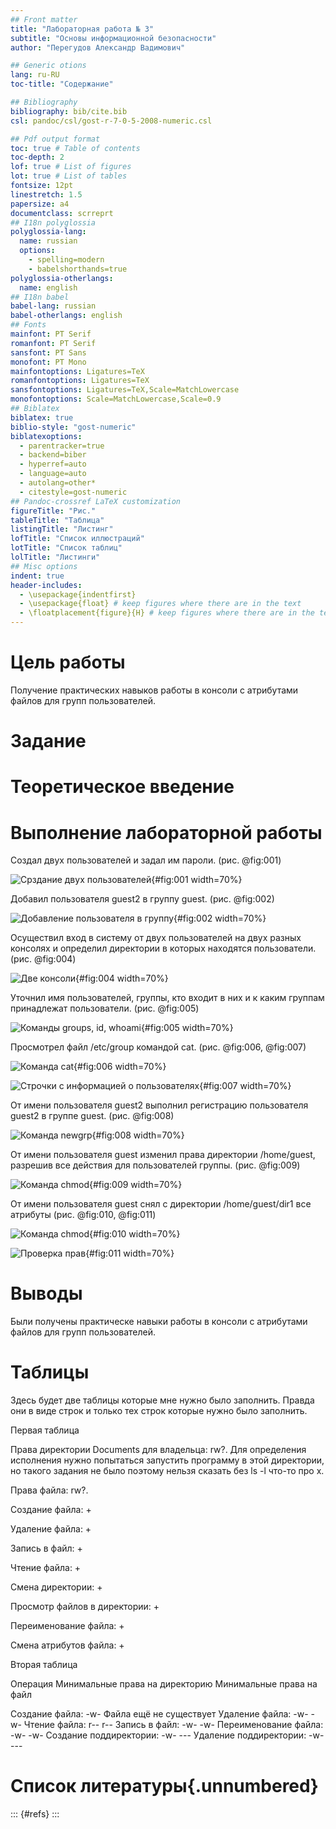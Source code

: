 ```yaml
---
## Front matter
title: "Лабораторная работа № 3"
subtitle: "Основы информационной безопасности"
author: "Перегудов Александр Вадимович"

## Generic otions
lang: ru-RU
toc-title: "Содержание"

## Bibliography
bibliography: bib/cite.bib
csl: pandoc/csl/gost-r-7-0-5-2008-numeric.csl

## Pdf output format
toc: true # Table of contents
toc-depth: 2
lof: true # List of figures
lot: true # List of tables
fontsize: 12pt
linestretch: 1.5
papersize: a4
documentclass: scrreprt
## I18n polyglossia
polyglossia-lang:
  name: russian
  options:
	- spelling=modern
	- babelshorthands=true
polyglossia-otherlangs:
  name: english
## I18n babel
babel-lang: russian
babel-otherlangs: english
## Fonts
mainfont: PT Serif
romanfont: PT Serif
sansfont: PT Sans
monofont: PT Mono
mainfontoptions: Ligatures=TeX
romanfontoptions: Ligatures=TeX
sansfontoptions: Ligatures=TeX,Scale=MatchLowercase
monofontoptions: Scale=MatchLowercase,Scale=0.9
## Biblatex
biblatex: true
biblio-style: "gost-numeric"
biblatexoptions:
  - parentracker=true
  - backend=biber
  - hyperref=auto
  - language=auto
  - autolang=other*
  - citestyle=gost-numeric
## Pandoc-crossref LaTeX customization
figureTitle: "Рис."
tableTitle: "Таблица"
listingTitle: "Листинг"
lofTitle: "Список иллюстраций"
lotTitle: "Список таблиц"
lolTitle: "Листинги"
## Misc options
indent: true
header-includes:
  - \usepackage{indentfirst}
  - \usepackage{float} # keep figures where there are in the text
  - \floatplacement{figure}{H} # keep figures where there are in the text
---
```


# Цель работы

Получение практических навыков работы в консоли с атрибутами файлов для групп пользователей.

# Задание

# Теоретическое введение

# Выполнение лабораторной работы

Создал двух пользователей и задал им пароли. (рис. @fig:001)

![Срздание двух пользователей](image/1.png){#fig:001 width=70%}

Добавил пользователя guest2 в группу guest. (рис. @fig:002)

![Добавление пользователя в группу](image/2.png){#fig:002 width=70%}

Осуществил вход в систему от двух пользователей на двух разных консолях и определил директории в которых находятся пользователи. (рис. @fig:004)

![Две консоли](image/4.png){#fig:004 width=70%}

Уточнил имя пользователей, группы, кто входит в них
и к каким группам принадлежат пользователи. (рис. @fig:005)

![Команды groups, id, whoami](image/5.png){#fig:005 width=70%}

Просмотрел файл /etc/group командой cat. (рис. @fig:006, @fig:007)

![Команда cat](image/6.png){#fig:006 width=70%}

![Строчки с информацией о пользователях](image/7.png){#fig:007 width=70%}

От имени пользователя guest2 выполнил регистрацию пользователя
guest2 в группе guest. (рис. @fig:008)

![Команда newgrp](image/8.png){#fig:008 width=70%}

От имени пользователя guest изменил права директории /home/guest,
разрешив все действия для пользователей группы. (рис. @fig:009)

![Команда chmod](image/9.png){#fig:009 width=70%}

От имени пользователя guest снял с директории /home/guest/dir1
все атрибуты (рис. @fig:010, @fig:011)

![Команда chmod](image/10.png){#fig:010 width=70%}

![Проверка прав](image/11.png){#fig:011 width=70%}


# Выводы

Были получены практическе навыки работы в консоли с атрибутами файлов для групп пользователей.

# Таблицы

Здесь будет две таблицы которые мне нужно было заполнить. Правда они в виде строк и только тех строк которые нужно было заполнить.

Первая таблица

Права директории Documents для владельца: rw?. Для определения исполнения нужно попытаться запустить программу в этой директории, но такого задания не было поэтому нельзя сказать без ls -l что-то про x.

Права файла: rw?.

Создание файла: +

Удаление файла: +

Запись в файл: +

Чтение файла: +

Смена директории: +

Просмотр файлов в директории: +

Переименование файла: +

Смена атрибутов файла: +

Вторая таблица

Операция        Минимальные права на директорию  Минимальные права на файл

Создание файла:                  -w-              Файла ещё не существует
Удаление файла:                  -w-                        -w-
Чтение файла:                    r--                        r--
Запись в файл:                   -w-                        -w-
Переименование файла:            -w-                        -w-
Создание поддиректории:          -w-                        ---
Удаление поддиректории:          -w-                        ---


# Список литературы{.unnumbered}

::: {#refs}
:::

